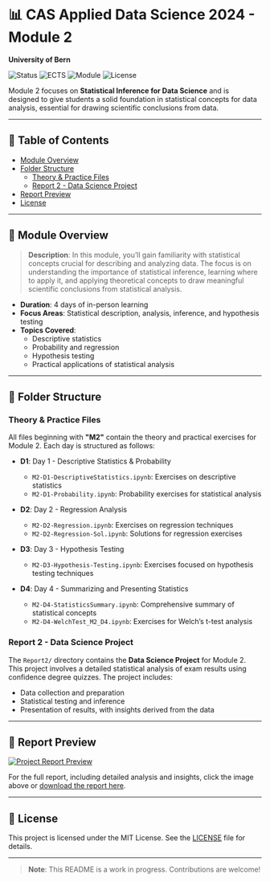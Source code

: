 # 📊 CAS Applied Data Science 2024 - Module 2
**University of Bern**

![Status](https://img.shields.io/badge/Status-Active-brightgreen)
![ECTS](https://img.shields.io/badge/ECTS-4-blue)
![Module](https://img.shields.io/badge/Module-2-lightgrey)
![License](https://img.shields.io/badge/License-MIT-blue.svg)

Module 2 focuses on **Statistical Inference for Data Science** and is designed to give students a solid foundation in statistical concepts for data analysis, essential for drawing scientific conclusions from data.

---

## 📑 Table of Contents
- [Module Overview](#module-overview)
- [Folder Structure](#folder-structure)
  - [Theory & Practice Files](#theory--practice-files)
  - [Report 2 - Data Science Project](#report-2---data-science-project)
- [Report Preview](#report-preview)
- [License](#license)

---

## 📘 Module Overview
> **Description**: In this module, you’ll gain familiarity with statistical concepts crucial for describing and analyzing data. The focus is on understanding the importance of statistical inference, learning where to apply it, and applying theoretical concepts to draw meaningful scientific conclusions from statistical analysis.

- **Duration**: 4 days of in-person learning
- **Focus Areas**: Statistical description, analysis, inference, and hypothesis testing
- **Topics Covered**:
  - Descriptive statistics
  - Probability and regression
  - Hypothesis testing
  - Practical applications of statistical analysis

---

## 📂 Folder Structure

### Theory & Practice Files
All files beginning with **"M2"** contain the theory and practical exercises for Module 2. Each day is structured as follows:

- **D1**: Day 1 - Descriptive Statistics & Probability
  - `M2-D1-DescriptiveStatistics.ipynb`: Exercises on descriptive statistics
  - `M2-D1-Probability.ipynb`: Probability exercises for statistical analysis

- **D2**: Day 2 - Regression Analysis
  - `M2-D2-Regression.ipynb`: Exercises on regression techniques
  - `M2-D2-Regression-Sol.ipynb`: Solutions for regression exercises

- **D3**: Day 3 - Hypothesis Testing
  - `M2-D3-Hypothesis-Testing.ipynb`: Exercises focused on hypothesis testing techniques

- **D4**: Day 4 - Summarizing and Presenting Statistics
  - `M2-D4-StatisticsSummary.ipynb`: Comprehensive summary of statistical concepts
  - `M2-D4-WelchTest_M2_D4.ipynb`: Exercises for Welch’s t-test analysis

### Report 2 - Data Science Project
The `Report2/` directory contains the **Data Science Project** for Module 2. This project involves a detailed statistical analysis of exam results using confidence degree quizzes. The project includes:
- Data collection and preparation
- Statistical testing and inference
- Presentation of results, with insights derived from the data

---

## 📝 Report Preview

[![Project Report Preview](path/to/preview-image.png)](Report2/M2-Presentation.ipynb)

For the full report, including detailed analysis and insights, click the image above or [download the report here](Report2/M2-Presentation.ipynb).

---

## 📝 License
This project is licensed under the MIT License. See the [LICENSE](../LICENSE) file for details.

---

> **Note**: This README is a work in progress. Contributions are welcome!